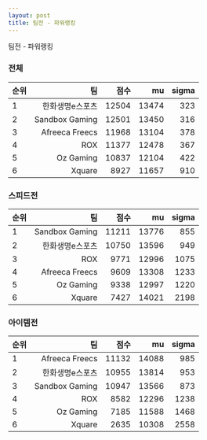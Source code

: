 ```yaml
---
layout: post
title: 팀전 - 파워랭킹
---
```


팀전 - 파워랭킹


### 전체

| 순위 | 팀 | 점수 | mu | sigma |
|:---|---:|---:|---:|---:|
| 1 | 한화생명e스포츠 | 12504 | 13474 | 323 |
| 2 | Sandbox Gaming | 12501 | 13450 | 316 |
| 3 | Afreeca Freecs | 11968 | 13104 | 378 |
| 4 | ROX | 11377 | 12478 | 367 |
| 5 | Oz Gaming | 10837 | 12104 | 422 |
| 6 | Xquare | 8927 | 11657 | 910 |

### 스피드전

| 순위 | 팀 | 점수 | mu | sigma |
|:---|---:|---:|---:|---:|
| 1 | Sandbox Gaming | 11211 | 13776 | 855 |
| 2 | 한화생명e스포츠 | 10750 | 13596 | 949 |
| 3 | ROX | 9771 | 12996 | 1075 |
| 4 | Afreeca Freecs | 9609 | 13308 | 1233 |
| 5 | Oz Gaming | 9338 | 12997 | 1220 |
| 6 | Xquare | 7427 | 14021 | 2198 |

### 아이템전

| 순위 | 팀 | 점수 | mu | sigma |
|:---|---:|---:|---:|---:|
| 1 | Afreeca Freecs | 11132 | 14088 | 985 |
| 2 | 한화생명e스포츠 | 10955 | 13814 | 953 |
| 3 | Sandbox Gaming | 10947 | 13566 | 873 |
| 4 | ROX | 8582 | 12296 | 1238 |
| 5 | Oz Gaming | 7185 | 11588 | 1468 |
| 6 | Xquare | 2635 | 10308 | 2558 |
